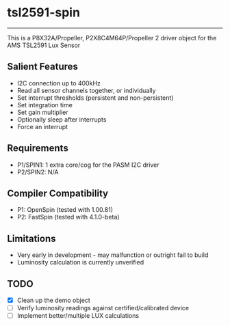 # tsl2591-spin 
--------------

This is a P8X32A/Propeller, P2X8C4M64P/Propeller 2 driver object for the AMS TSL2591 Lux Sensor

## Salient Features

* I2C connection up to 400kHz
* Read all sensor channels together, or individually
* Set interrupt thresholds (persistent and non-persistent)
* Set integration time
* Set gain multiplier
* Optionally sleep after interrupts
* Force an interrupt

## Requirements

* P1/SPIN1: 1 extra core/cog for the PASM I2C driver
* P2/SPIN2: N/A

## Compiler Compatibility

* P1: OpenSpin (tested with 1.00.81)
* P2: FastSpin (tested with 4.1.0-beta)

## Limitations

* Very early in development - may malfunction or outright fail to build
* Luminosity calculation is currently unverified

## TODO

- [x] Clean up the demo object
- [ ] Verify luminosity readings against certified/calibrated device
- [ ] Implement better/multiple LUX calculations
